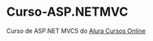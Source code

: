 # Curso-ASP.NETMVC
Curso de ASP.NET MVC5 do [Alura Cursos Online]("https://www.alura.com.br/curso-online-desenvolvimento-web-asp-net-mvc-5")
